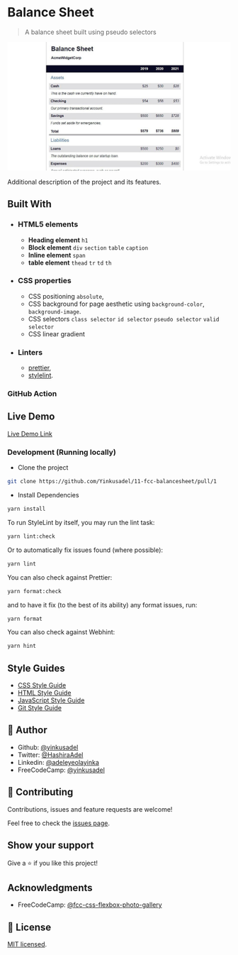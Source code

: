 # Balance Sheet

> A balance sheet built using pseudo selectors

![screenshot](./app_screenshot.png)

Additional description of the project and its features.

## Built With

- ### HTML5 elements
  - **Heading element**
    `h1`
  - **Block element**
    `div` `section` `table` `caption`
  - **Inline element**
    `span`
  - **table element**
    `thead` `tr` `td` `th`
- ### CSS properties
  - CSS positioning `absolute`,
  - CSS background for page aesthetic using `background-color`, `background-image`.
  - CSS selectors `class selector` `id selector` `pseudo selector` `valid selector`
  - CSS linear gradient
- ### Linters
  - [prettier](prettier),
  - [stylelint](stylelint).

### GitHub Action

## Live Demo

[Live Demo Link](https://11-fcc-balancesheet.netlify.app)

### Development (Running locally)

- Clone the project

```bash
git clone https://github.com/Yinkusadel/11-fcc-balancesheet/pull/1

```

- Install Dependencies

```bash
yarn install
```

To run StyleLint by itself, you may run the lint task:

```bash
yarn lint:check
```

Or to automatically fix issues found (where possible):

```bash
yarn lint
```

You can also check against Prettier:

```bash
yarn format:check
```

and to have it fix (to the best of its ability) any format issues, run:

```bash
yarn format
```

You can also check against Webhint:

```bash
yarn hint
```

## Style Guides

- [CSS Style Guide](http://udacity.github.io/frontend-nanodegree-styleguide/css.html)
- [HTML Style Guide](http://udacity.github.io/frontend-nanodegree-styleguide/index.html)
- [JavaScript Style Guide](http://udacity.github.io/frontend-nanodegree-styleguide/javascript.html)
- [Git Style Guide](https://udacity.github.io/git-styleguide/)

## 👤 Author

- Github: [@yinkusadel](https://github.com/yinkusadel)
- Twitter: [@HashiraAdel](https://twitter.com/HashiraAdel)
- Linkedin: [@adeleyeolayinka](https://www.linkedin.com/in/adeleye-olayinka/)
- FreeCodeCamp: [@yinkusadel](https://www.freecodecamp.org/Yinkusadel)

## 🤝 Contributing

Contributions, issues and feature requests are welcome!

Feel free to check the [issues page](../../issues).

## Show your support

Give a ⭐️ if you like this project!

## Acknowledgments

- FreeCodeCamp: [@fcc-css-flexbox-photo-gallery](https://www.freecodecamp.org/learn/2022/responsive-web-design/learn-more-about-css-pseudo-selectors-by-building-a-balance-sheet/step-1)

## 📝 License

[MIT licensed](./LICENSE).
